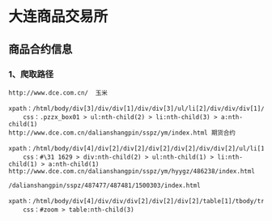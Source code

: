 大连商品交易所
=
商品合约信息
-
### 1、爬取路径
    http://www.dce.com.cn/  玉米    
        xpath：/html/body/div[3]/div/div[1]/div/div[3]/ul/li[2]/div/div/div[1]/div[1]/ul/li[3]/a
        css：.pzzx_box01 > ul:nth-child(2) > li:nth-child(3) > a:nth-child(1)
    http://www.dce.com.cn/dalianshangpin/sspz/ym/index.html 期货合约
        xpath：/html/body/div[4]/div[2]/div[2]/div[2]/div[2]/div/div[2]/ul/li[1]/a
        css：#\31 1629 > div:nth-child(2) > ul:nth-child(1) > li:nth-child(1) > a:nth-child(1)
    http://www.dce.com.cn/dalianshangpin/sspz/ym/hyygz/486238/index.html
                         /dalianshangpin/sspz/487477/487481/1500303/index.html        
        xpath：/html/body/div[4]/div/div/div[2]/div[2]/div[2]/table[1]/tbody/tr[1]
        css：#zoom > table:nth-child(3)
        
    